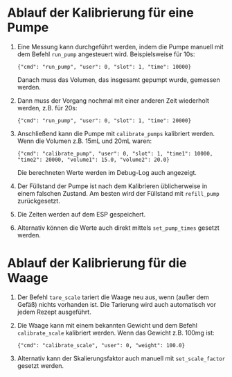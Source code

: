 # Ablauf der Kalibrierung für eine Pumpe

1. Eine Messung kann durchgeführt werden, indem die Pumpe manuell mit dem Befehl `run_pump` angesteuert wird. Beispielsweise für 10s:

       {"cmd": "run_pump", "user": 0, "slot": 1, "time": 10000}
       

   Danach muss das Volumen, das insgesamt gepumpt wurde, gemessen werden.

2. Dann muss der Vorgang nochmal mit einer anderen Zeit wiederholt werden, z.B. für 20s:

       {"cmd": "run_pump", "user": 0, "slot": 1, "time": 20000}

3. Anschließend kann die Pumpe mit `calibrate_pumps` kalibriert werden. Wenn die Volumen z.B. 15mL und 20mL waren:

       {"cmd": "calibrate_pump", "user": 0, "slot": 1, "time1": 10000, "time2": 20000, "volume1": 15.0, "volume2": 20.0}
       

   Die berechneten Werte werden im Debug-Log auch angezeigt.


4. Der Füllstand der Pumpe ist nach dem Kalibrieren üblicherweise in einem falschen Zustand. Am besten wird der Füllstand mit `refill_pump` zurückgesetzt.

5. Die Zeiten werden auf dem ESP gespeichert. 

6. Alternativ können die Werte auch direkt mittels `set_pump_times` gesetzt werden.

# Ablauf der Kalibrierung für die Waage

1. Der Befehl `tare_scale` tariert die Waage neu aus, wenn (außer dem Gefäß) nichts vorhanden ist. Die Tarierung wird auch automatisch vor jedem Rezept ausgeführt.

2. Die Waage kann mit einem bekannten Gewicht und dem Befehl `calibrate_scale` kalibriert werden. Wenn das Gewicht z.B. 100mg ist:

       {"cmd": "calibrate_scale", "user": 0, "weight": 100.0}

3. Alternativ kann der Skalierungsfaktor auch manuell mit `set_scale_factor` gesetzt werden.
